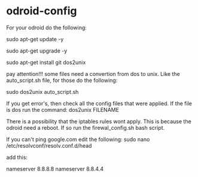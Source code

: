 # odroid-config

For your odroid do the following:

sudo apt-get update -y

sudo apt-get upgrade -y

sudo apt-get install git dos2unix



pay attention!!!
some files need a convertion from dos to unix. 
Like the auto_script.sh file, for those do the following:

sudo dos2unix auto_script.sh



If you get error's, then check all the config files that were applied. If the file is dos run the command: dos2unix FILENAME


There is a possibility that the iptables rules wont apply. This is because the odroid need a reboot. If so run the firewal_config.sh bash script.


If you can't ping google.com edit the following: sudo nano /etc/resolvconf/resolv.conf.d/head

add this:

nameserver 8.8.8.8
nameserver 8.8.4.4
